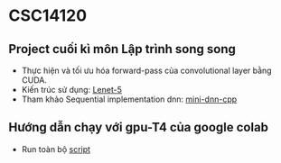 # CSC14120


## Project cuối kì môn Lập trình song song
* Thực hiện và tối ưu hóa forward-pass của convolutional layer bằng CUDA.
* Kiến trúc sử dụng: [Lenet-5](https://www.kaggle.com/code/blurredmachine/lenet-architecture-a-complete-guide)
* Tham khảo Sequential implementation dnn: [mini-dnn-cpp](https://github.com/iamhankai/mini-dnn-cpp)

## Hướng dẫn chạy với gpu-T4 của google colab
* Run toàn bộ [script](https://github.com/trhieung/CSC14120/blob/main/report_run.ipynb)